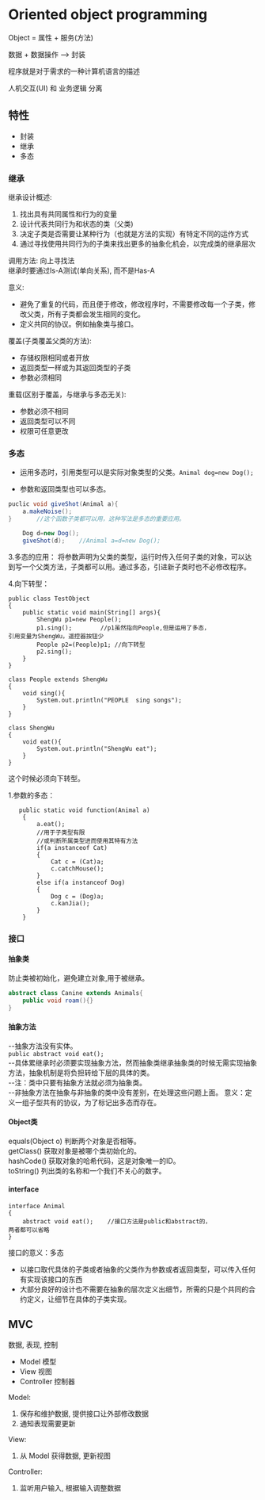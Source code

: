 # Oriented object programming

Object = 属性 + 服务(方法)

数据 + 数据操作 --> 封装

程序就是对于需求的一种计算机语言的描述

人机交互(UI) 和 业务逻辑 分离

## 特性

- 封装
- 继承
- 多态

### 继承

继承设计概述:

1. 找出具有共同属性和行为的变量
2. 设计代表共同行为和状态的类（父类)
3. 决定子类是否需要让某种行为（也就是方法的实现）有特定不同的运作方式
4. 通过寻找使用共同行为的子类来找出更多的抽象化机会，以完成类的继承层次

调用方法: 向上寻找法  
继承时要通过Is-A测试(单向关系), 而不是Has-A

意义:

- 避免了重复的代码，而且便于修改，修改程序时，不需要修改每一个子类，修改父类，所有子类都会发生相同的变化。
- 定义共同的协议。例如抽象类与接口。

覆盖(子类覆盖父类的方法):

- 存储权限相同或者开放  
- 返回类型一样或为其返回类型的子类  
- 参数必须相同

重载(区别于覆盖，与继承与多态无关):

- 参数必须不相同  
- 返回类型可以不同  
- 权限可任意更改

### 多态

- 运用多态时，引用类型可以是实际对象类型的父类。`Animal dog=new Dog();`  

- 参数和返回类型也可以多态。 

```java
puclic void giveShot(Animal a){
	a.makeNoise();
}		//这个函数子类都可以用，这种写法是多态的重要应用。

	Dog d=new Dog();
	giveShot(d);	//Animal a=d=new Dog();
```

3.多态的应用：
将参数声明为父类的类型，运行时传入任何子类的对象，可以达到写一个父类方法，子类都可以用。通过多态，引进新子类时也不必修改程序。

4.向下转型：
```
public class TestObject
{
	public static void main(String[] args){
		ShengWu p1=new People();
		p1.sing();        //p1虽然指向People,但是运用了多态，					引用变量为ShengWu，遥控器按钮少
		People p2=(People)p1; //向下转型
		p2.sing();	
	}
}

class People extends ShengWu
{
	void sing(){
		System.out.println("PEOPLE  sing songs");
	}
}

class ShengWu
{
	void eat(){
		System.out.println("ShengWu eat");
	}
}
```
这个时候必须向下转型。

1.参数的多态：
```
   public static void function(Animal a)  
    {  
        a.eat();  
        //用于子类型有限  
        //或判断所属类型进而使用其特有方法  
        if(a instanceof Cat)  
        {  
            Cat c = (Cat)a;  
            c.catchMouse();  
        }  
        else if(a instanceof Dog)  
        {  
            Dog c = (Dog)a;  
            c.kanJia();  
        }  
    }   
```

### 接口

#### 抽象类

防止类被初始化，避免建立对象,用于被继承。  

```java
abstract class Canine extends Animals{
	public void roam(){}
}
```

#### 抽象方法

--抽象方法没有实体。  
    `public abstract void eat();`  
--具体累继承时必须要实现抽象方法，然而抽象类继承抽象类的时候无需实现抽象方法，抽象机制是将负担转给下层的具体的类。  
--注：类中只要有抽象方法就必须为抽象类。  
--非抽象方法在抽象与非抽象的类中没有差别，在处理这些问题上面。
意义：定义一组子型共有的协议，为了标记出多态而存在。

#### Object类

equals(Object o) 判断两个对象是否相等。  
getClass()  获取对象是被哪个类初始化的。  
hashCode()  获取对象的哈希代码，这是对象唯一的ID。  
toString()  列出类的名称和一个我们不关心的数字。  

#### interface  

```
interface Animal           
{
	abstract void eat();    //接口方法是public和abstract的，							两者都可以省略
}
```

接口的意义：多态

- 以接口取代具体的子类或者抽象的父类作为参数或者返回类型，可以传入任何有实现该接口的东西
- 大部分良好的设计也不需要在抽象的层次定义出细节，所需的只是个共同的合约定义，让细节在具体的子类实现。

## MVC

数据, 表现, 控制

- Model 模型
- View  视图
- Controller 控制器

Model:

1. 保存和维护数据, 提供接口让外部修改数据
2. 通知表现需要更新

View:

1. 从 Model 获得数据, 更新视图

Controller:

1. 监听用户输入, 根据输入调整数据
